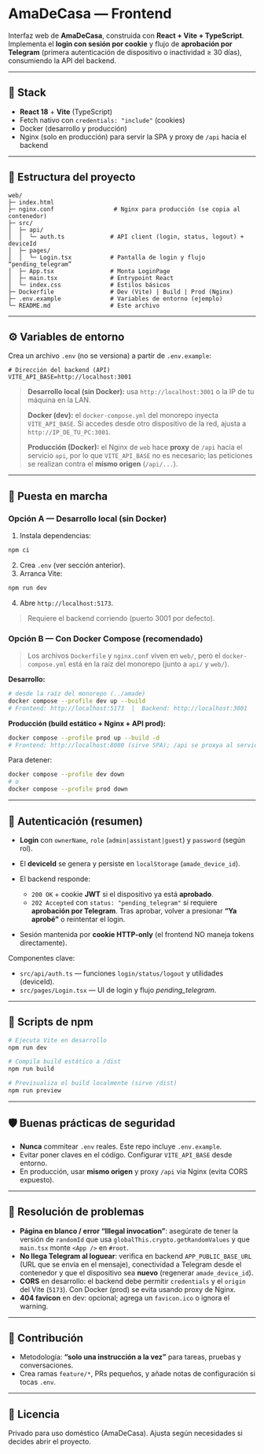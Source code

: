 # AmaDeCasa — Frontend

Interfaz web de **AmaDeCasa**, construida con **React + Vite + TypeScript**. Implementa el **login con sesión por cookie** y flujo de **aprobación por Telegram** (primera autenticación de dispositivo o inactividad ≥ 30 días), consumiendo la API del backend.

---

## 🧱 Stack

* **React 18** + **Vite** (TypeScript)
* Fetch nativo con `credentials: "include"` (cookies)
* Docker (desarrollo y producción)
* Nginx (solo en producción) para servir la SPA y proxy de `/api` hacia el backend

---

## 📁 Estructura del proyecto

```
web/
├─ index.html
├─ nginx.conf                 # Nginx para producción (se copia al contenedor)
├─ src/
│  ├─ api/
│  │  └─ auth.ts             # API client (login, status, logout) + deviceId
│  ├─ pages/
│  │  └─ Login.tsx           # Pantalla de login y flujo “pending_telegram”
│  ├─ App.tsx                # Monta LoginPage
│  ├─ main.tsx               # Entrypoint React
│  └─ index.css              # Estilos básicos
├─ Dockerfile                # Dev (Vite) | Build | Prod (Nginx)
├─ .env.example              # Variables de entorno (ejemplo)
└─ README.md                 # Este archivo
```

---

## ⚙️ Variables de entorno

Crea un archivo `.env` (no se versiona) a partir de `.env.example`:

```env
# Dirección del backend (API)
VITE_API_BASE=http://localhost:3001
```

> **Desarrollo local (sin Docker):** usa `http://localhost:3001` o la IP de tu máquina en la LAN.
>
> **Docker (dev):** el `docker-compose.yml` del monorepo inyecta `VITE_API_BASE`. Si accedes desde otro dispositivo de la red, ajusta a `http://IP_DE_TU_PC:3001`.
>
> **Producción (Docker):** el Nginx de `web` hace **proxy** de `/api` hacia el servicio `api`, por lo que `VITE_API_BASE` no es necesario; las peticiones se realizan contra el **mismo origen** (`/api/...`).

---

## 🚀 Puesta en marcha

### Opción A — Desarrollo local (sin Docker)

1. Instala dependencias:

```bash
npm ci
```

2. Crea `.env` (ver sección anterior).
3. Arranca Vite:

```bash
npm run dev
```

4. Abre `http://localhost:5173`.

> Requiere el backend corriendo (puerto 3001 por defecto).

### Opción B — Con Docker Compose (recomendado)

> Los archivos `Dockerfile` y `nginx.conf` viven en `web/`, pero el `docker-compose.yml` está en la raíz del monorepo (junto a `api/` y `web/`).

**Desarrollo:**

```bash
# desde la raíz del monorepo (../amade)
docker compose --profile dev up --build
# Frontend: http://localhost:5173  |  Backend: http://localhost:3001
```

**Producción (build estático + Nginx + API prod):**

```bash
docker compose --profile prod up --build -d
# Frontend: http://localhost:8080 (sirve SPA); /api se proxya al servicio api
```

Para detener:

```bash
docker compose --profile dev down
# o
docker compose --profile prod down
```

---

## 🔐 Autenticación (resumen)

* **Login** con `ownerName`, `role` (`admin|assistant|guest`) y `password` (según rol).
* El **deviceId** se genera y persiste en `localStorage` (`amade_device_id`).
* El backend responde:

  * `200 OK` + cookie **JWT** si el dispositivo ya está **aprobado**.
  * `202 Accepted` con `status: "pending_telegram"` si requiere **aprobación por Telegram**. Tras aprobar, volver a presionar **“Ya aprobé”** o reintentar el login.
* Sesión mantenida por **cookie HTTP-only** (el frontend NO maneja tokens directamente).

Componentes clave:

* `src/api/auth.ts` — funciones `login/status/logout` y utilidades (deviceId).
* `src/pages/Login.tsx` — UI de login y flujo *pending_telegram*.

---

## 🧪 Scripts de npm

```bash
# Ejecuta Vite en desarrollo
npm run dev

# Compila build estático a /dist
npm run build

# Previsualiza el build localmente (sirve /dist)
npm run preview
```

---

## 🛡️ Buenas prácticas de seguridad

* **Nunca** commitear `.env` reales. Este repo incluye `.env.example`.
* Evitar poner claves en el código. Configurar `VITE_API_BASE` desde entorno.
* En producción, usar **mismo origen** y proxy `/api` via Nginx (evita CORS expuesto).

---

## 🧩 Resolución de problemas

* **Página en blanco / error “Illegal invocation”**: asegúrate de tener la versión de `randomId` que usa `globalThis.crypto.getRandomValues` y que `main.tsx` monte `<App />` en `#root`.
* **No llega Telegram al loguear**: verifica en backend `APP_PUBLIC_BASE_URL` (URL que se envía en el mensaje), conectividad a Telegram desde el contenedor y que el dispositivo sea **nuevo** (regenerar `amade_device_id`).
* **CORS** en desarrollo: el backend debe permitir `credentials` y el `origin` del Vite (`5173`). Con Docker (prod) se evita usando proxy de Nginx.
* **404 favicon** en dev: opcional; agrega un `favicon.ico` o ignora el warning.

---

## 🤝 Contribución

* Metodología: **“solo una instrucción a la vez”** para tareas, pruebas y conversaciones.
* Crea ramas `feature/*`, PRs pequeños, y añade notas de configuración si tocas `.env`.

---

## 📄 Licencia

Privado para uso doméstico (AmaDeCasa). Ajusta según necesidades si decides abrir el proyecto.
